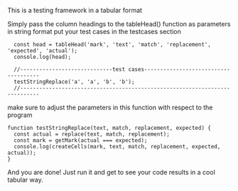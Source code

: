 This is a testing framework in a tabular format

Simply pass the column headings to the tableHead() function as parameters in string format
put your test cases in the testcases section
```
  const head = tableHead('mark', 'text', 'match', 'replacement', 'expected', 'actual');
  console.log(head);

  //-----------------------------test cases-------------------------------------
  testStringReplace('a', 'a', 'b', 'b');
  //----------------------------------------------------------------------------
```


make sure to adjust the parameters in this function with respect to the program
```
function testStringReplace(text, match, replacement, expected) {
  const actual = replace(text, match, replacement);
  const mark = getMark(actual === expected);
  console.log(createCells(mark, text, match, replacement, expected, actual));
}
```

And you are done! Just run it and get to see your code results in a cool tabular way.

